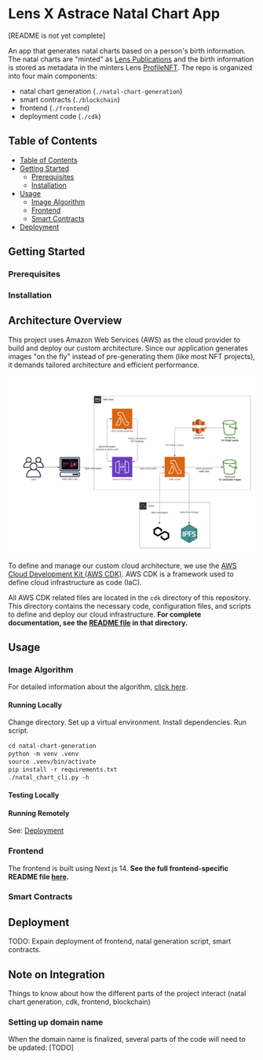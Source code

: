# Lens X Astrace Natal Chart App

[README is not yet complete]

An app that generates natal charts based on a person's birth information. The natal charts are "minted" as [Lens Publications](https://docs.lens.xyz/docs/publication) and the birth information is stored as metadata in the minters Lens [ProfileNFT](https://docs.lens.xyz/docs/profile). The repo is organized into four main components:
- natal chart generation (`./natal-chart-generation`)
- smart contracts (`./blockchain`)
- frontend (`./frontend`)
- deployment code (`./cdk`)

## Table of Contents

- [Table of Contents](#table-of-contents)
- [Getting Started](#getting-started)
  - [Prerequisites](#prerequisites)
  - [Installation](#installation)
- [Usage](#usage)
  - [Image Algorithm](#image-algorithm)
  - [Frontend](#frontend)
  - [Smart Contracts](#smart-contracts)
- [Deployment](#deployment)

## Getting Started

### Prerequisites

### Installation

## Architecture Overview

This project uses Amazon Web Services (AWS) as the cloud provider to build and deploy our custom architecture.
Since our application generates images "on the fly" instead of pre-generating them (like most NFT projects),
it demands tailored architecture and efficient performance.

<img src="./cdk/assets/aws_architecture.png" alt="Architure Overview" width="800">

To define and manage our custom cloud architecture, we use the [AWS Cloud Development Kit (AWS CDK)](https://aws.amazon.com/cdk/).
AWS CDK is a framework used to define cloud infrastructure as code (IaC).

All AWS CDK related files are located in the `cdk` directory of this repository. This directory contains the necessary code, configuration files, and scripts to define and deploy our cloud infrastructure. **For complete documentation, see the [README file](./cdk/README.md) in that directory.**


## Usage

### Image Algorithm

For detailed information about the algorithm, [click here](./natal-chart-generation/README.md).

#### Running Locally

Change directory. Set up a virtual environment. Install dependencies. Run script.
```
cd natal-chart-generation
python -m venv .venv
source .venv/bin/activate
pip install -r requirements.txt
./natal_chart_cli.py -h
```

#### Testing Locally

#### Running Remotely
See: [Deployment](#deployment)

### Frontend

The frontend is built using Next.js 14. **See the full frontend-specific README file [here](./frontend).**

### Smart Contracts

## Deployment

TODO: Expain deployment of frontend, natal generation script, smart contracts.

## Note on Integration

Things to know about how the different parts of the project interact (natal chart generation, cdk, frontend, blockchain)

### Setting up domain name

When the domain name is finalized, several parts of the code will need to be updated: [TODO]
